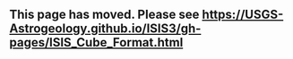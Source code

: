 ## This page has moved. Please see https://USGS-Astrogeology.github.io/ISIS3/gh-pages/ISIS_Cube_Format.html